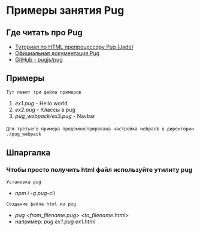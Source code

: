 # Примеры занятия Pug

## Где читать про Pug
- [Туториал по HTML препроцессору Pug (Jade)](https://gist.github.com/neretin-trike/53aff5afb76153f050c958b82abd9228)
- [Официальная документация Pug](https://pugjs.org/api/getting-started.html)
- [GitHub - pugjs/pug ](https://github.com/pugjs/pug)

## Примеры
    Тут лежит три файла примеров
1. *ex1.pug* - Hello world
2. *ex2.pug* - Классы в pug
3. *pug_webpack/ex3.pug* - Navbar
####
    Для третьего примера продемонстрирована настройка webpack в директории ./pug_webpack

## Шпаргалка
### Чтобы просто получить html файл используйте утилиту pug
    Установка pug
   - *npm i -g pug-cli*

    Создание файла html из pug
   - *pug <from_filename.pug> <to_filename.html>*
   - например: *pug ex1.pug ex1.html*